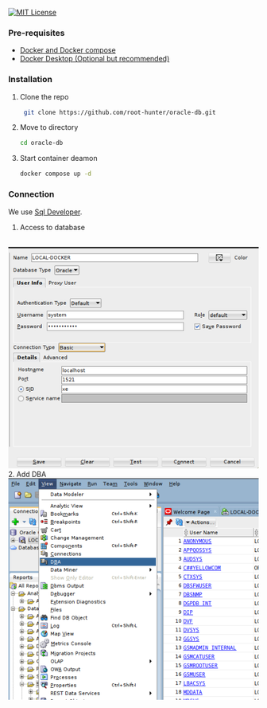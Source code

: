[![MIT License][license-shield]][license-url]

### Pre-requisites
<ul>
  <li><a href="https://docs.docker.com/compose/install/">Docker and Docker compose</a></li>
  <li><a href="https://www.docker.com/products/docker-desktop/">Docker Desktop (Optional but recommended)</a></li>
</ul>

### Installation
1. Clone the repo
   ```sh
    git clone https://github.com/root-hunter/oracle-db.git
    ```
2. Move to directory
   ```sh
   cd oracle-db
   ```
3. Start container deamon
   ```sh
   docker compose up -d
   ```

### Connection
We use <a href="https://www.oracle.com/database/sqldeveloper/technologies/download/">Sql Developer</a>.

1. Access to database
<br />
<img src="screenshots/login.png">
<br />
2. Add DBA
<img src="screenshots/dba.png">


[license-shield]: https://img.shields.io/github/license/othneildrew/Best-README-Template.svg?style=for-the-badge
[license-url]: https://github.com/root-hunter/oracle-db/blob/master/LICENSE.txt